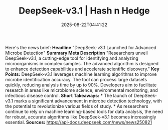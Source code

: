 ﻿---
title: "DeepSeek-v3.1 | Hash n Hedge"
date: "2025-08-22T04:41:22"
category: "Markets"
summary: ""
slug: "deepseekv31"
source_urls:
  - ""
seo:
  title: "DeepSeek-v3.1 | Hash n Hedge | Hash n Hedge"
  description: ""
  keywords: ["news", "markets", "brief"]
---
Here's the news brief:  **Headline** "DeepSeek-v3.1 Launched for Advanced Microbe Detection"  **Summary Meta Description** "Researchers unveil DeepSeek-v3.1, a cutting-edge tool for identifying and analyzing microorganisms in complex samples. The advanced algorithm is designed to enhance detection capabilities and accelerate scientific discovery."  **Key Points:**   DeepSeek-v3.1 leverages machine learning algorithms to improve microbe identification accuracy.  The tool can process large datasets quickly, reducing analysis time by up to 90%.  Developers aim to facilitate research in areas like microbiome science, environmental monitoring, and infectious disease control.  **Short Takeaways:**  * The launch of DeepSeek-v3.1 marks a significant advancement in microbe detection technology, with the potential to revolutionize various fields of study. * As researchers continue to rely on machine learning-based tools for data analysis, the need for robust, accurate algorithms like DeepSeek-v3.1 becomes increasingly essential.  **Sources:** https://api-docs.deepseek.com/news/news250821